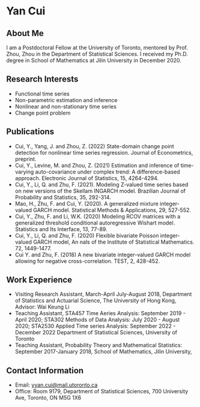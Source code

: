 # Yan Cui

## About Me
I am a Postdoctoral Fellow at the University of Toronto, mentored by Prof. Zhou, Zhou in the Department of Statistical Sciences. I received my Ph.D. degree in School of Mathematics at Jilin University in December 2020.

## Research Interests
* Functional time series
* Non-parametric estimation and inference
* Nonlinear and non-stationary time series
* Change point problem

## Publications
* Cui, Y., Yang, J. and Zhou, Z. (2022) State-domain change point detection for nonlinear time series regression. Journal of Econometrics, preprint.
* Cui, Y., Levine, M. and Zhou, Z. (2021) Estimation and inference of time-varying auto-covariance under complex trend: A difference-based approach. Electronic Journal of Statistics, 15, 4264-4294.
* Cui, Y., Li, Q. and Zhu, F. (2021). Modeling Z-valued time series based on new versions of the Skellam INGARCH model. Brazilian Journal of Probability and Statistics, 35, 292-314.
* Mao, H., Zhu, F. and Cui, Y. (2020). A generalized mixture integer-valued GARCH model. Statistical Methods & Applications, 29, 527-552.
* Cui, Y., Zhu, F. and Li, W.K. (2020) Modeling RCOV matrices with a generalized threshold conditional autoregressive Wishart model. Statistics and Its Interface, 13, 77-89.
* Cui, Y., Li, Q. and Zhu, F. (2020) Flexible bivariate Poisson integer-valued GARCH model, An nals of the Institute of Statistical Mathematics. 72, 1449-1477.
* Cui Y. and Zhu, F. (2018) A new bivariate integer-valued GARCH model allowing for negative cross-correlation. TEST, 2, 428-452.

## Work Experience
* Visiting Research Assistant, March-April July-August 2018, Department of Statistics and Actuarial Science, The University of Hong Kong, Advisor: Wai Keung Li
* Teaching Assistant, STA457 Time Aeries Analysis: September 2019 - April 2020; STA302 Methods of Data Analysis: July 2020 - August 2020; STA2530 Applied Time series Analysis: September 2022 - December 2022 Department of Statistical Sciences, University of Toronto
* Teaching Assistant, Probability Theory and Mathematical Statistics: September 2017-January 2018, School of Mathematics, Jilin University, 

## Contact Information
* Email: yyan.cui@mail.utoronto.ca
* Office: Room 9179, Department of Statistical Sciences, 700 University Ave, Toronto, ON M5G 1X6
